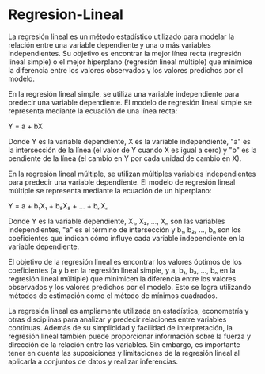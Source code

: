 # Regresion-Lineal
La regresión lineal es un método estadístico utilizado para modelar la relación entre una variable dependiente y una o más variables independientes. Su objetivo es encontrar la mejor línea recta (regresión lineal simple) o el mejor hiperplano (regresión lineal múltiple) que minimice la diferencia entre los valores observados y los valores predichos por el modelo.

En la regresión lineal simple, se utiliza una variable independiente para predecir una variable dependiente. El modelo de regresión lineal simple se representa mediante la ecuación de una línea recta:

Y = a + bX

Donde Y es la variable dependiente, X es la variable independiente, "a" es la intersección de la línea (el valor de Y cuando X es igual a cero) y "b" es la pendiente de la línea (el cambio en Y por cada unidad de cambio en X).

En la regresión lineal múltiple, se utilizan múltiples variables independientes para predecir una variable dependiente. El modelo de regresión lineal múltiple se representa mediante la ecuación de un hiperplano:

Y = a + b₁X₁ + b₂X₂ + ... + bₙXₙ

Donde Y es la variable dependiente, X₁, X₂, ..., Xₙ son las variables independientes, "a" es el término de intersección y b₁, b₂, ..., bₙ son los coeficientes que indican cómo influye cada variable independiente en la variable dependiente.

El objetivo de la regresión lineal es encontrar los valores óptimos de los coeficientes (a y b en la regresión lineal simple, y a, b₁, b₂, ..., bₙ en la regresión lineal múltiple) que minimicen la diferencia entre los valores observados y los valores predichos por el modelo. Esto se logra utilizando métodos de estimación como el método de mínimos cuadrados.

La regresión lineal es ampliamente utilizada en estadística, econometría y otras disciplinas para analizar y predecir relaciones entre variables continuas. Además de su simplicidad y facilidad de interpretación, la regresión lineal también puede proporcionar información sobre la fuerza y dirección de la relación entre las variables. Sin embargo, es importante tener en cuenta las suposiciones y limitaciones de la regresión lineal al aplicarla a conjuntos de datos y realizar inferencias.
